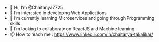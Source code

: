 - 👋 Hi, I’m @Chaitanya7725
- 👀 I’m interested in developing Web Applications
- 🌱 I’m currently learning Microservices and going through Programming skills
- 💞️ I’m looking to collaborate on ReactJS and Machine learning
- 📫 How to reach me : https://www.linkedin.com/in/chaitanya-takalikar/

<!---
Chaitanya7725/Chaitanya7725 is a ✨ special ✨ repository because its `README.md` (this file) appears on your GitHub profile.
You can click the Preview link to take a look at your changes.
--->
